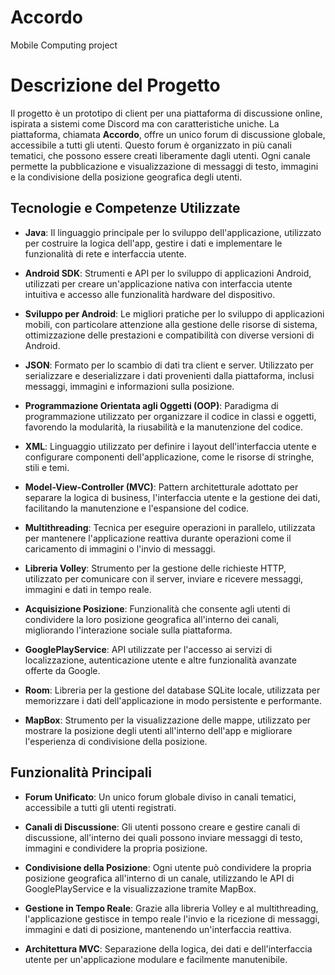 # Accordo

Mobile Computing project

# Descrizione del Progetto

Il progetto è un prototipo di client per una piattaforma di discussione online, ispirata a sistemi come Discord ma con caratteristiche uniche. La piattaforma, chiamata **Accordo**, offre un unico forum di discussione globale, accessibile a tutti gli utenti. Questo forum è organizzato in più canali tematici, che possono essere creati liberamente dagli utenti. Ogni canale permette la pubblicazione e visualizzazione di messaggi di testo, immagini e la condivisione della posizione geografica degli utenti.

## Tecnologie e Competenze Utilizzate

- **Java**: Il linguaggio principale per lo sviluppo dell'applicazione, utilizzato per costruire la logica dell'app, gestire i dati e implementare le funzionalità di rete e interfaccia utente.

- **Android SDK**: Strumenti e API per lo sviluppo di applicazioni Android, utilizzati per creare un'applicazione nativa con interfaccia utente intuitiva e accesso alle funzionalità hardware del dispositivo.

- **Sviluppo per Android**: Le migliori pratiche per lo sviluppo di applicazioni mobili, con particolare attenzione alla gestione delle risorse di sistema, ottimizzazione delle prestazioni e compatibilità con diverse versioni di Android.

- **JSON**: Formato per lo scambio di dati tra client e server. Utilizzato per serializzare e deserializzare i dati provenienti dalla piattaforma, inclusi messaggi, immagini e informazioni sulla posizione.

- **Programmazione Orientata agli Oggetti (OOP)**: Paradigma di programmazione utilizzato per organizzare il codice in classi e oggetti, favorendo la modularità, la riusabilità e la manutenzione del codice.

- **XML**: Linguaggio utilizzato per definire i layout dell'interfaccia utente e configurare componenti dell'applicazione, come le risorse di stringhe, stili e temi.

- **Model-View-Controller (MVC)**: Pattern architetturale adottato per separare la logica di business, l'interfaccia utente e la gestione dei dati, facilitando la manutenzione e l'espansione del codice.

- **Multithreading**: Tecnica per eseguire operazioni in parallelo, utilizzata per mantenere l'applicazione reattiva durante operazioni come il caricamento di immagini o l'invio di messaggi.

- **Libreria Volley**: Strumento per la gestione delle richieste HTTP, utilizzato per comunicare con il server, inviare e ricevere messaggi, immagini e dati in tempo reale.

- **Acquisizione Posizione**: Funzionalità che consente agli utenti di condividere la loro posizione geografica all'interno dei canali, migliorando l'interazione sociale sulla piattaforma.

- **GooglePlayService**: API utilizzate per l'accesso ai servizi di localizzazione, autenticazione utente e altre funzionalità avanzate offerte da Google.

- **Room**: Libreria per la gestione del database SQLite locale, utilizzata per memorizzare i dati dell'applicazione in modo persistente e performante.

- **MapBox**: Strumento per la visualizzazione delle mappe, utilizzato per mostrare la posizione degli utenti all'interno dell'app e migliorare l'esperienza di condivisione della posizione.

## Funzionalità Principali

- **Forum Unificato**: Un unico forum globale diviso in canali tematici, accessibile a tutti gli utenti registrati.

- **Canali di Discussione**: Gli utenti possono creare e gestire canali di discussione, all'interno dei quali possono inviare messaggi di testo, immagini e condividere la propria posizione.

- **Condivisione della Posizione**: Ogni utente può condividere la propria posizione geografica all'interno di un canale, utilizzando le API di GooglePlayService e la visualizzazione tramite MapBox.

- **Gestione in Tempo Reale**: Grazie alla libreria Volley e al multithreading, l'applicazione gestisce in tempo reale l'invio e la ricezione di messaggi, immagini e dati di posizione, mantenendo un'interfaccia reattiva.

- **Architettura MVC**: Separazione della logica, dei dati e dell'interfaccia utente per un'applicazione modulare e facilmente manutenibile.

